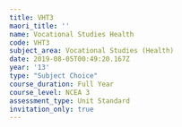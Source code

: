 ```yaml
---
title: VHT3
maori_title: ''
name: Vocational Studies Health
code: VHT3
subject_area: Vocational Studies (Health)
date: 2019-08-05T00:49:20.167Z
year: '13'
type: "Subject Choice"
course_duration: Full Year
course_level: NCEA 3
assessment_type: Unit Standard
invitation_only: true
---
```



